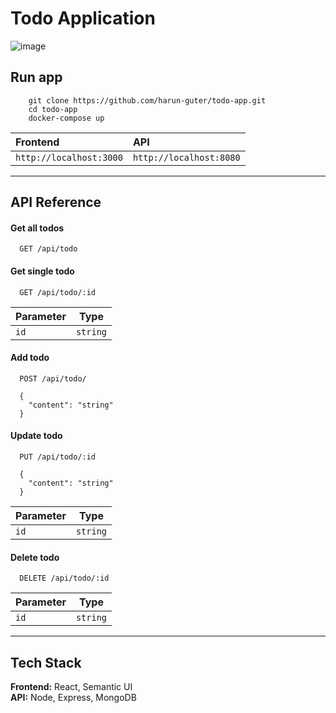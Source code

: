 # Todo Application

![image](https://user-images.githubusercontent.com/76135381/227446865-0e7092e6-36a2-4efc-8de5-f8b72f091790.png)

## Run app
```
    git clone https://github.com/harun-guter/todo-app.git
    cd todo-app
    docker-compose up
```


| Frontend | API |
| :-------- | :------- |
| `http://localhost:3000`      | `http://localhost:8080` | 

---

## API Reference

#### Get all todos
```
  GET /api/todo
```

#### Get single todo
```
  GET /api/todo/:id
```
| Parameter | Type     | 
| --------- | -------- |
| `id`      | `string` |

#### Add todo
```
  POST /api/todo/

  {
    "content": "string"
  }
```

#### Update todo
```
  PUT /api/todo/:id

  {
    "content": "string"
  }
```
| Parameter | Type     | 
| --------- | -------- |
| `id`      | `string` |

#### Delete todo
```
  DELETE /api/todo/:id
```
| Parameter | Type     | 
| --------- | -------- |
| `id`      | `string` |

---
## Tech Stack

**Frontend:** React, Semantic UI
<br>
**API:** Node, Express, MongoDB
